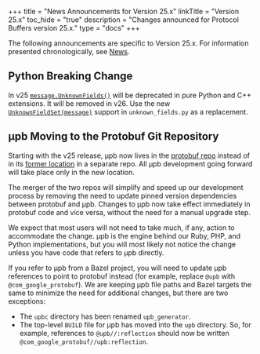 +++
title = "News Announcements for Version 25.x"
linkTitle = "Version 25.x"
toc_hide = "true"
description = "Changes announced for Protocol Buffers version 25.x."
type = "docs"
+++

The following announcements are specific to Version 25.x. For information
presented chronologically, see [News](/news).

## Python Breaking Change

In v25
[`message.UnknownFields()`](https://googleapis.dev/python/protobuf/latest/google/protobuf/message.html#google.protobuf.message.Message.UnknownFields)
will be deprecated in pure Python and C++ extensions. It will be removed in v26.
Use the new
[`UnknownFieldSet(message)`](https://googleapis.dev/python/protobuf/latest/google/protobuf/unknown_fields.html)
support in `unknown_fields.py` as a replacement.

## μpb Moving to the Protobuf Git Repository

Starting with the v25 release, μpb now lives in the
[protobuf repo](https://github.com/protocolbuffers/protobuf) instead
of in its [former location](https://github.com/protocolbuffers/upb)
in a separate repo. All μpb development going forward will take place only in
the new location.

The merger of the two repos will simplify and speed up our development process
by removing the need to update pinned version dependencies between protobuf and
μpb. Changes to μpb now take effect immediately in protobuf code and vice versa,
without the need for a manual upgrade step.

We expect that most users will not need to take much, if any, action to
accommodate the change. μpb is the engine behind our Ruby, PHP, and Python
implementations, but you will most likely not notice the change unless you have
code that refers to μpb directly.

If you refer to μpb from a Bazel project, you will need to update μpb references
to point to protobuf instead (for example, replace `@upb` with
`@com_google_protobuf`). We are keeping μpb file paths and Bazel targets the
same to minimize the need for additional changes, but there are two exceptions:

-   The `upbc` directory has been renamed `upb_generator`.
-   The top-level `BUILD` file for μpb has moved into the `upb` directory. So,
    for example, references to `@upb//:reflection` should now be written
    `@com_google_protobuf//upb:reflection`.
